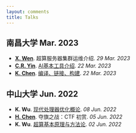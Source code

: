 ```yaml
---
layout: comments
title: Talks
---
```


## 南昌大学 Mar. 2023

- **[X. Wen](https://good.ncu.edu.cn/~WenX/)**. 超算服务器集群运维介绍. _29 Mar. 2023_
- **[C.R. Yin](https://good.ncu.edu.cn/~YinCR/)**. [AI基本工具介绍](https://g1tu2i4ih9y.feishu.cn/file/ONoRbcYimo0mJ7xobszc5iqvnYe). _22 Mar. 2023_
- **[K. Chen](https://good.ncu.edu.cn/~ChenK/)**. [编译、链接、构建](https://g1tu2i4ih9y.feishu.cn/file/CybibZfksoo7oaxRh9ecEiqEn4b). _22 Mar. 2023_

## 中山大学 Jun. 2022

- **K. Wu**. [现代处理器优化概论](https://sysu-scc.feishu.cn/file/boxcnQcRimOByBFREJEc5lgtgXc). _08 Jun. 2022_
- **[H. Chen](https://blog.gztime.cc/)**. 夺旗之战：CTF 初赏. _05 Jun. 2022_
- **K. Wu**. [超算基本原理与方法论](https://sysu-scc.feishu.cn/file/boxcnjtWoYlkvSF4pF4grCwudFr). _02 Jun. 2022_


